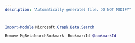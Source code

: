 ```yaml
---
description: "Automatically generated file. DO NOT MODIFY"
---
```


```powershell

Import-Module Microsoft.Graph.Beta.Search

Remove-MgBetaSearchBookmark -BookmarkId $bookmarkId

```